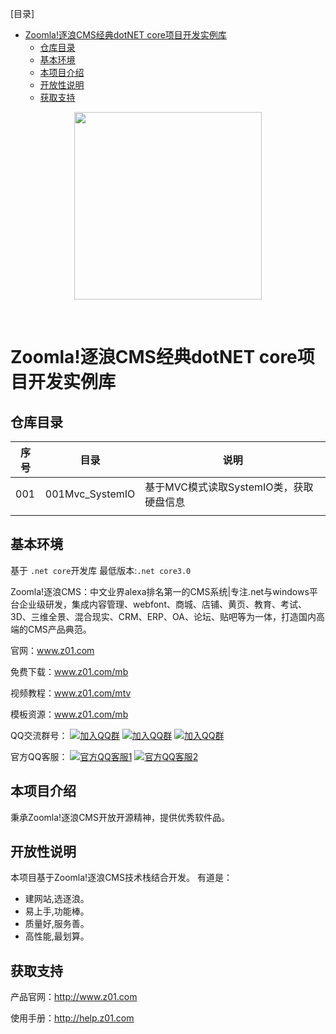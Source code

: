
[目录]

<!-- TOC -->

- [Zoomla!逐浪CMS经典dotNET core项目开发实例库](#zoomla逐浪cms经典dotnet-core项目开发实例库)
    - [仓库目录](#仓库目录)
    - [基本环境](#基本环境)
    - [本项目介绍](#本项目介绍)
    - [开放性说明](#开放性说明)
    - [获取支持](#获取支持)

<!-- /TOC -->

<p align="center">
  <a href="http://code.z01.com/bootstrap-vue">
    <img src="http://code.z01.com/bootstrap-vue/style/icons/icon_512.png" width="300">
  </a>
</p>
<br>

# Zoomla!逐浪CMS经典dotNET core项目开发实例库

## 仓库目录
| 序号 | 目录  | 说明 |
| ------------ | ------------ | ------------ |
|  001 |  001Mvc_SystemIO | 基于MVC模式读取SystemIO类，获取硬盘信息 |
|   |   |   |

## 基本环境

基于 `.net core`开发库
最低版本:`.net core3.0`


Zoomla!逐浪CMS：中文业界alexa排名第一的CMS系统|专注.net与windows平台企业级研发，集成内容管理、webfont、商城、店铺、黄页、教育、考试、3D、三维全景、混合现实、CRM、ERP、OA、论坛、贴吧等为一体，打造国内高端的CMS产品典范。

官网：www.z01.com

免费下载：www.z01.com/mb

视频教程：www.z01.com/mtv

模板资源：www.z01.com/mb


QQ交流群号：
[![加入QQ群](https://img.shields.io/badge/一群-541450128-blue.svg?style=for-the-badge&logo=appveyor)](https://jq.qq.com/?_wv=1027&k=5qIayyX)  [![加入QQ群](https://img.shields.io/badge/二群-541450128-blue.svg?style=for-the-badge&logo=appveyor)](https://jq.qq.com/?_wv=1027&k=5Ephzpq)   [![加入QQ群](https://img.shields.io/badge/三群-601781959-blue.svg?style=for-the-badge&logo=appveyor)](https://jq.qq.com/?_wv=1027&k=50a28BK) 


官方QQ客服：
[![官方QQ客服1](https://img.shields.io/badge/官方QQ客服1-524979923-red.svg?style=for-the-badge&logo=appveyor)](http://wpa.qq.com/msgrd?v=3&uin=745151353&site=qq&menu=yes)  [![官方QQ客服2](https://img.shields.io/badge/官方QQ客服2-1799661890-red.svg?style=for-the-badge&logo=appveyor)](http://wpa.qq.com/msgrd?v=3&uin=1799661890&site=qq&menu=yes) 

## 本项目介绍

秉承Zoomla!逐浪CMS开放开源精神，提供优秀软件品。

## 开放性说明
本项目基于Zoomla!逐浪CMS技术栈结合开发。
有道是：

- 建网站,选逐浪。
- 易上手,功能棒。
- 质量好,服务善。
- 高性能,最划算。



## 获取支持
产品官网：http://www.z01.com

使用手册：http://help.z01.com


